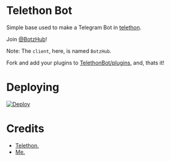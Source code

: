 # Telethon Bot
Simple base used to make a Telegram Bot in [telethon](https://github.com/LonamiWebs/Telethon).
   
Join [@BotzHub](https://t.me/BotzHub)!
    
Note: The `client`, here, is named `BotzHub`.
   
Fork and add your plugins to [TelethonBot/plugins](./TelethonBot/plugins), and, thats it!

# Deploying
[![Deploy](https://www.herokucdn.com/deploy/button.svg)](https://heroku.com/deploy?template=https://github.com/T3AM-ALONE-FIGHTER/KING-COBRA-PM-BOT)

# Credits
- [Telethon.](https://github.com/LonamiWebs/Telethon)
- [Me.](https://t.me/BLACK_MAFIA_OWNER)
